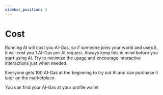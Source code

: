 ```yaml
---
sidebar_position: 3
---
```


# Cost

Running AI will cost you AI-Gas, so if someone joins your world and uses it, it will cost you 1 AI-Gas per AI request. 
Always keep this in mind before you start using AI.
Try to minimize the usage and encourage interactive interactions just when needed.

Everyone gets 100 AI-Gas at the beginning to try out AI and can purchase it later on the marketplace.

You can find your AI-Gas at your profile wallet